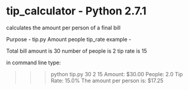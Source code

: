 tip_calculator - Python 2.7.1
==============

calculates the amount per person of a final bill

Purpose - tip.py Amount people tip_rate
example -   

Total bill amount is 30
number of people is 2
tip rate is 15

in command line type: 

>>>python tip.py 30 2 15
Amount: $30.00
People: 2.0
Tip Rate: 15.0%
The amount per person is: $17.25
  			
